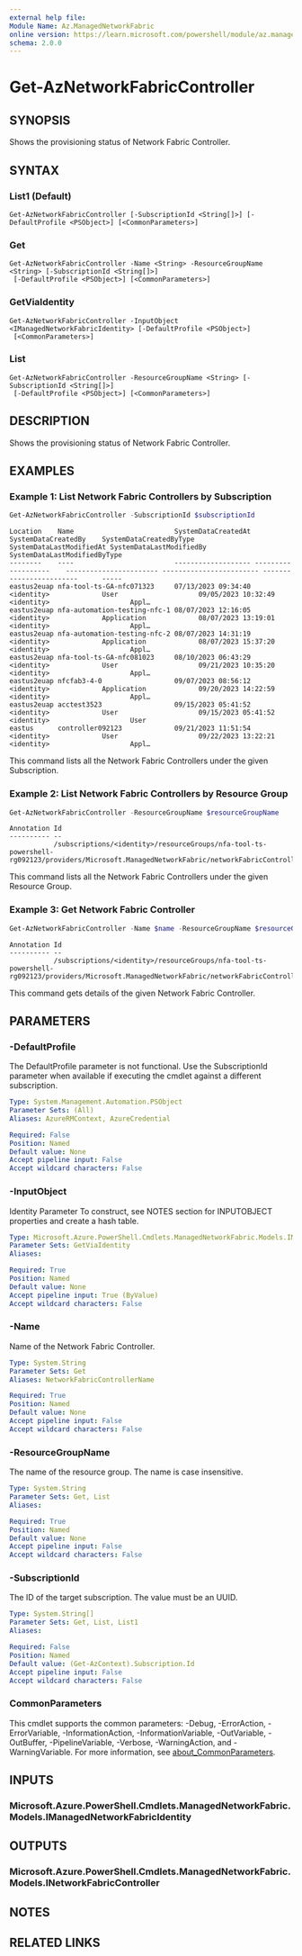 ```yaml
---
external help file:
Module Name: Az.ManagedNetworkFabric
online version: https://learn.microsoft.com/powershell/module/az.managednetworkfabric/get-aznetworkfabriccontroller
schema: 2.0.0
---
```


# Get-AzNetworkFabricController

## SYNOPSIS
Shows the provisioning status of Network Fabric Controller.

## SYNTAX

### List1 (Default)
```
Get-AzNetworkFabricController [-SubscriptionId <String[]>] [-DefaultProfile <PSObject>] [<CommonParameters>]
```

### Get
```
Get-AzNetworkFabricController -Name <String> -ResourceGroupName <String> [-SubscriptionId <String[]>]
 [-DefaultProfile <PSObject>] [<CommonParameters>]
```

### GetViaIdentity
```
Get-AzNetworkFabricController -InputObject <IManagedNetworkFabricIdentity> [-DefaultProfile <PSObject>]
 [<CommonParameters>]
```

### List
```
Get-AzNetworkFabricController -ResourceGroupName <String> [-SubscriptionId <String[]>]
 [-DefaultProfile <PSObject>] [<CommonParameters>]
```

## DESCRIPTION
Shows the provisioning status of Network Fabric Controller.

## EXAMPLES

### Example 1: List Network Fabric Controllers by Subscription
```powershell
Get-AzNetworkFabricController -SubscriptionId $subscriptionId
```

```output
Location    Name                         SystemDataCreatedAt SystemDataCreatedBy    SystemDataCreatedByType SystemDataLastModifiedAt SystemDataLastModifiedBy      SystemDataLastModifiedByType
--------    ----                         ------------------- -------------------    ----------------------- ------------------------ ------------------------      -----
eastus2euap nfa-tool-ts-GA-nfc071323     07/13/2023 09:34:40 <identity>             User                    09/05/2023 10:32:49      <identity>                    Appl…
eastus2euap nfa-automation-testing-nfc-1 08/07/2023 12:16:05 <identity>             Application             08/07/2023 13:19:01      <identity>                    Appl…
eastus2euap nfa-automation-testing-nfc-2 08/07/2023 14:31:19 <identity>             Application             08/07/2023 15:37:20      <identity>                    Appl…
eastus2euap nfa-tool-ts-GA-nfc081023     08/10/2023 06:43:29 <identity>             User                    09/21/2023 10:35:20      <identity>                    Appl…
eastus2euap nfcfab3-4-0                  09/07/2023 08:56:12 <identity>             Application             09/20/2023 14:22:59      <identity>                    Appl…
eastus2euap acctest3523                  09/15/2023 05:41:52 <identity>             User                    09/15/2023 05:41:52      <identity>                    User
eastus      controller092123             09/21/2023 11:51:54 <identity>             User                    09/22/2023 13:22:21      <identity>                    Appl…
```

This command lists all the Network Fabric Controllers under the given Subscription.

### Example 2: List Network Fabric Controllers by Resource Group
```powershell
Get-AzNetworkFabricController -ResourceGroupName $resourceGroupName
```

```output
Annotation Id
---------- --
           /subscriptions/<identity>/resourceGroups/nfa-tool-ts-powershell-rg092123/providers/Microsoft.ManagedNetworkFabric/networkFabricControllers/controller09…
```

This command lists all the Network Fabric Controllers under the given Resource Group.

### Example 3: Get Network Fabric Controller
```powershell
Get-AzNetworkFabricController -Name $name -ResourceGroupName $resourceGroupName
```

```output
Annotation Id
---------- --
           /subscriptions/<identity>/resourceGroups/nfa-tool-ts-powershell-rg092123/providers/Microsoft.ManagedNetworkFabric/networkFabricControllers/controller09…
```

This command gets details of the given Network Fabric Controller.

## PARAMETERS

### -DefaultProfile
The DefaultProfile parameter is not functional.
Use the SubscriptionId parameter when available if executing the cmdlet against a different subscription.

```yaml
Type: System.Management.Automation.PSObject
Parameter Sets: (All)
Aliases: AzureRMContext, AzureCredential

Required: False
Position: Named
Default value: None
Accept pipeline input: False
Accept wildcard characters: False
```

### -InputObject
Identity Parameter
To construct, see NOTES section for INPUTOBJECT properties and create a hash table.

```yaml
Type: Microsoft.Azure.PowerShell.Cmdlets.ManagedNetworkFabric.Models.IManagedNetworkFabricIdentity
Parameter Sets: GetViaIdentity
Aliases:

Required: True
Position: Named
Default value: None
Accept pipeline input: True (ByValue)
Accept wildcard characters: False
```

### -Name
Name of the Network Fabric Controller.

```yaml
Type: System.String
Parameter Sets: Get
Aliases: NetworkFabricControllerName

Required: True
Position: Named
Default value: None
Accept pipeline input: False
Accept wildcard characters: False
```

### -ResourceGroupName
The name of the resource group.
The name is case insensitive.

```yaml
Type: System.String
Parameter Sets: Get, List
Aliases:

Required: True
Position: Named
Default value: None
Accept pipeline input: False
Accept wildcard characters: False
```

### -SubscriptionId
The ID of the target subscription.
The value must be an UUID.

```yaml
Type: System.String[]
Parameter Sets: Get, List, List1
Aliases:

Required: False
Position: Named
Default value: (Get-AzContext).Subscription.Id
Accept pipeline input: False
Accept wildcard characters: False
```

### CommonParameters
This cmdlet supports the common parameters: -Debug, -ErrorAction, -ErrorVariable, -InformationAction, -InformationVariable, -OutVariable, -OutBuffer, -PipelineVariable, -Verbose, -WarningAction, and -WarningVariable. For more information, see [about_CommonParameters](http://go.microsoft.com/fwlink/?LinkID=113216).

## INPUTS

### Microsoft.Azure.PowerShell.Cmdlets.ManagedNetworkFabric.Models.IManagedNetworkFabricIdentity

## OUTPUTS

### Microsoft.Azure.PowerShell.Cmdlets.ManagedNetworkFabric.Models.INetworkFabricController

## NOTES

## RELATED LINKS

